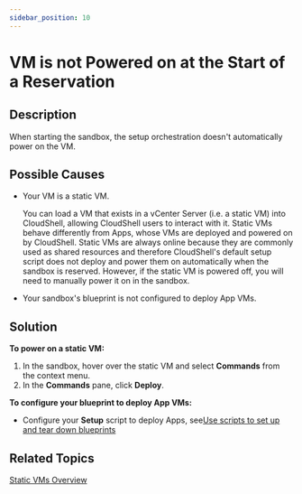 ```yaml
---
sidebar_position: 10
---
```


# VM is not Powered on at the Start of a Reservation

## Description

When starting the sandbox, the setup orchestration doesn't automatically power on the VM.

## Possible Causes

- Your VM is a static VM.
    
    You can load a VM that exists in a vCenter Server (i.e. a static VM) into CloudShell, allowing CloudShell users to interact with it. Static VMs behave differently from Apps, whose VMs are deployed and powered on by CloudShell. Static VMs are always online because they are commonly used as shared resources and therefore CloudShell's default setup script does not deploy and power them on automatically when the sandbox is reserved. However, if the static VM is powered off, you will need to manually power it on in the sandbox.
    
- Your sandbox's blueprint is not configured to deploy App VMs.

## Solution

**To power on a static VM:**

1. In the sandbox, hover over the static VM and select **Commands** from the context menu.
2. In the **Commands** pane, click **Deploy**.

**To configure your blueprint to deploy App VMs:**

- Configure your **Setup** script to deploy Apps, see[Use scripts to set up and tear down blueprints](https://help.quali.com/Online%20Help/0.0/Portal/Content/CSP/LAB-MNG/Crt-Blprnt/Blprnt-Blprnt-Orchs.htm#Use)

## Related Topics

[Static VMs Overview](https://help.quali.com/Online%20Help/0.0/Portal/Content/CSP/LAB-MNG/Features/Static-VMs.htm)
